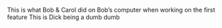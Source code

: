 This is what Bob & Carol did on Bob’s computer when working on the first feature
This is Dick being a dumb dumb
